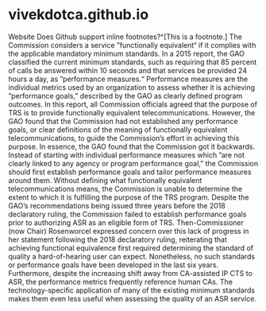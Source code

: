 # vivekdotca.github.io
Website
Does Github support inline footnotes?^[This is a footnote.]
The Commission considers a service ”functionally equivalent“ if it complies with the applicable mandatory minimum standards. In a 2015 report, the GAO classified the current minimum standards, such as requiring that 85 percent of calls be answered within 10 seconds and that services be provided 24 hours a day, as ”performance measures.“ Performance measures are the individual metrics used by an organization to assess whether it is achieving ”performance goals,” described by the GAO as clearly defined program outcomes. In this report, all Commission officials agreed that the purpose of TRS is to provide functionally equivalent telecommunications. However, the GAO found that the Commission had not established any performance goals, or clear definitions of the meaning of functionally equivalent telecommunications, to guide the Commission’s effort in achieving this purpose.  In essence, the GAO found that the Commission got it backwards. Instead of starting with individual performance measures which  ”are not clearly linked to any agency or program performance goal,” the Commission should first establish performance goals and tailor performance measures around them. Without defining what functionally equivalent telecommunications means, the Commission is unable to determine the extent to which it is fulfilling the purpose of the TRS program.
Despite the GAO’s recommendations being issued three years before the 2018 declaratory ruling, the Commission failed to establish performance goals prior to authorizing ASR as an eligible form of TRS. Then-Commissioner (now Chair) Rosenworcel expressed concern over this lack of progress in her statement following the 2018 declaratory ruling, reiterating that achieving functional equivalence first required determining the standard of quality a hard-of-hearing user can expect. Nonetheless, no such standards or performance goals have been developed in the last six years. Furthermore, despite the increasing shift away from CA-assisted IP CTS to ASR, the performance metrics frequently reference human CAs. The technology-specific application of many of the existing minimum standards makes them even less useful when assessing the quality of an ASR service. 
